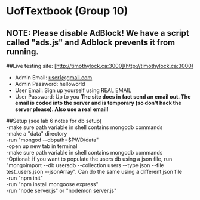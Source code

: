 # UofTextbook (Group 10)

## __NOTE: Please disable AdBlock! We have a script called "ads.js" and Adblock prevents it from running.__

##Live testing site: [http://timothylock.ca:3000](http://timothylock.ca:3000)
- Admin Email: user1@gmail.com
- Admin Password: helloworld
- User Email: Sign up yourself using REAL EMAIL
- User Password: Up to you
__The site does in fact send an email out. The email is coded into the server and is temporary (so don't hack the server please). Also use a real email!__


##Setup (see lab 6 notes for db setup)<BR>
-make sure path variable in shell contains mongodb commands<BR>
-make a "data" directory<BR>
-run "mongod --dbpath=$PWD/data"<BR>
-open up new tab in terminal<BR>
-make sure path variable in shell contains mongodb commands<BR>
-Optional: if you want to populate the users db using a json file, run "mongoimport --db usersdb --collection users --type json --file test_users.json --jsonArray". Can do the same using a different json file<BR>
-run "npm init"<BR>
-run "npm install mongoose express"<BR>
-run "node server.js" or "nodemon server.js"<BR>
